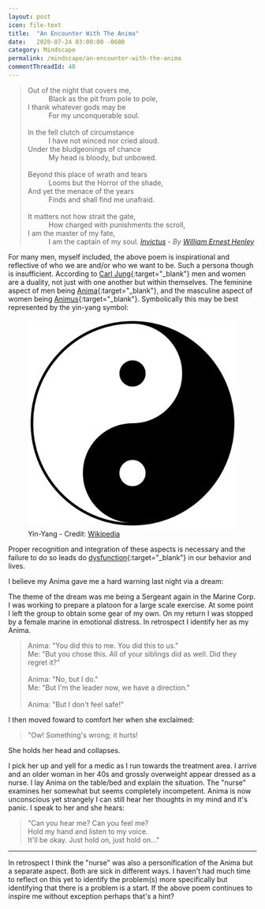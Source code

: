 ```yaml
---
layout: post
icon: file-text
title:  "An Encounter With The Anima"
date:   2020-07-24 03:00:00 -0600
category: Mindscape
permalink: /mindscape/an-encounter-with-the-anima
commentThreadId: 40
---
```


> Out of the night that covers me,<br>
> &emsp;&emsp;&emsp;Black as the pit from pole to pole,<br>
> I thank whatever gods may be<br>
> &emsp;&emsp;&emsp;For my unconquerable soul.<br>
><br>
> In the fell clutch of circumstance<br>
> &emsp;&emsp;&emsp;I have not winced nor cried aloud.<br>
> Under the bludgeonings of chance<br>
> &emsp;&emsp;&emsp;My head is bloody, but unbowed.<br>
><br>
> Beyond this place of wrath and tears<br>
> &emsp;&emsp;&emsp;Looms but the Horror of the shade,<br>
> And yet the menace of the years<br>
> &emsp;&emsp;&emsp;Finds and shall find me unafraid.<br>
><br>
> It matters not how strait the gate,<br>
> &emsp;&emsp;&emsp;How charged with punishments the scroll,<br>
> I am the master of my fate,<br>
> &emsp;&emsp;&emsp;I am the captain of my soul.
> <cite><a href="https://en.wikipedia.org/wiki/Invictus" target="_blank">Invictus</a> - By <a href="https://en.wikipedia.org/wiki/William_Ernest_Henley" target="_blank">William Ernest Henley</a></cite>

For many men, myself included, the above poem is inspirational and reflective of who we are and/or who we want to be. Such a persona though is insufficient.
According to [Carl Jung](https://en.wikipedia.org/wiki/Carl_Jung){:target="_blank"} men and women are a duality, not just with one another but within themselves.
The feminine aspect of men being [Anima](https://en.wikipedia.org/wiki/Anima_and_animus){:target="_blank"},
and the masculine aspect of women being [Animus](https://en.wikipedia.org/wiki/Anima_and_animus){:target="_blank"}. Symbolically this may be best represented by
the yin-yang symbol:

<figure>
    <img src="/media-library/mindscape/yin-yang.png" alt="Yin-Yang symbol">
    <figcaption>Yin-Yang - Credit: <a href="https://en.wikipedia.org/wiki/Taijitu" target="_blank">Wikipedia</a></figcaption>
</figure>

Proper recognition and integration of these aspects is necessary and the failure to do so leads do
[dysfunction](https://www.youtube.com/watch?v=exqL4C2u7HA){:target="_blank"} in our behavior and lives.

I believe my Anima gave me a hard warning last night via a dream:

The theme of the dream was me being a Sergeant again in the Marine Corp. I was working to prepare a platoon for a large scale exercise.
At some point I left the group to obtain some gear of my own. On my return I was stopped by a female marine in emotional distress.
In retrospect I identify her as my Anima.

> Anima: "You did this to me. You did this to us."<br>
> Me: "But you chose this. All of your siblings did as well. Did they regret it?"<br>
> <br>
> Anima: "No, but I do."<br>
> Me: "But I'm the leader now, we have a direction."<br>
> <br>
> Anima: "But I don't feel safe!"

I then moved foward to comfort her when she exclaimed:

> "Ow! Something's wrong; it hurts!

She holds her head and collapses.

I pick her up and yell for a medic as I run towards the treatment area.
I arrive and an older woman in her 40s and grossly overweight appear dressed as a nurse.
I lay Anima on the table/bed and explain the situation. The "nurse" examines her somewhat
but seems completely incompetent. Anima is now unconscious yet strangely I can still
hear her thoughts in my mind and it's panic. I speak to her and she hears:

> "Can you hear me? Can you feel me?<br>
> Hold my hand and listen to my voice.<br>
> It'll be okay. Just hold on, just hold on..."

---

In retrospect I think the "nurse" was also a personification of the Anima but a separate aspect.
Both are sick in different ways. I haven't had much time to reflect on this yet to identify the
problem(s) more specifically but identifying that there is a problem is a start. If the above
poem continues to inspire me without exception perhaps that's a hint?
